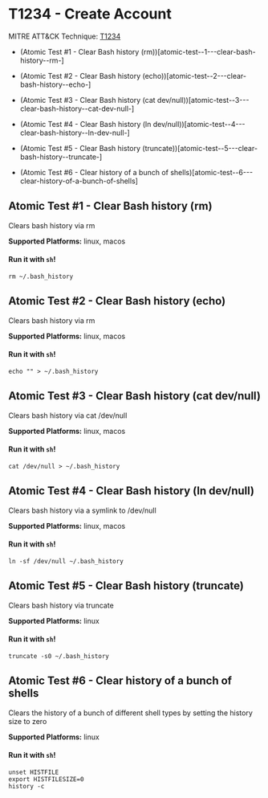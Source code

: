 # T1234 - Create Account
MITRE ATT&CK Technique: [T1234](https://attack.mitre.org/wiki/Technique/T1234)


- (Atomic Test #1 - Clear Bash history (rm))[atomic-test--1---clear-bash-history--rm-]

- (Atomic Test #2 - Clear Bash history (echo))[atomic-test--2---clear-bash-history--echo-]

- (Atomic Test #3 - Clear Bash history (cat dev/null))[atomic-test--3---clear-bash-history--cat-dev-null-]

- (Atomic Test #4 - Clear Bash history (ln dev/null))[atomic-test--4---clear-bash-history--ln-dev-null-]

- (Atomic Test #5 - Clear Bash history (truncate))[atomic-test--5---clear-bash-history--truncate-]

- (Atomic Test #6 - Clear history of a bunch of shells)[atomic-test--6---clear-history-of-a-bunch-of-shells]

## Atomic Test #1 - Clear Bash history (rm)
Clears bash history via rm

**Supported Platforms:** linux, macos


#### Run it with `sh`!
```
rm ~/.bash_history

```
## Atomic Test #2 - Clear Bash history (echo)
Clears bash history via rm

**Supported Platforms:** linux, macos


#### Run it with `sh`!
```
echo "" > ~/.bash_history

```
## Atomic Test #3 - Clear Bash history (cat dev/null)
Clears bash history via cat /dev/null

**Supported Platforms:** linux, macos


#### Run it with `sh`!
```
cat /dev/null > ~/.bash_history

```
## Atomic Test #4 - Clear Bash history (ln dev/null)
Clears bash history via a symlink to /dev/null

**Supported Platforms:** linux, macos


#### Run it with `sh`!
```
ln -sf /dev/null ~/.bash_history

```
## Atomic Test #5 - Clear Bash history (truncate)
Clears bash history via truncate

**Supported Platforms:** linux


#### Run it with `sh`!
```
truncate -s0 ~/.bash_history

```
## Atomic Test #6 - Clear history of a bunch of shells
Clears the history of a bunch of different shell types by setting the history size to zero

**Supported Platforms:** linux


#### Run it with `sh`!
```
unset HISTFILE
export HISTFILESIZE=0
history -c

```
